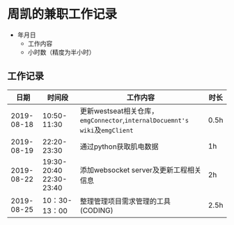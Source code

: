 # 周凯的兼职工作记录

* 年月日
  * 工作内容
  * 小时数（精度为半小时）
  
## 工作记录

| 日期   | 时间段   | 工作内容 | 时长   |
|-------|----------|---------|--------|
| 2019-08-18 | 10:50-11:30 | 更新westseat相关仓库，`emgConnector`,`internalDocuemnt's wiki`及`emgClient` | 0.5h |
| 2019-08-19 | 22:20-23:30 | 通过python获取肌电数据    | 1h |
| 2019-08-22 | 19:30-20:40 22:30-23:40| 添加websocket server及更新工程相关信息  |  2h | 
| 2019-08-25 | 10：30-13：00  | 整理管理项目需求管理的工具(CODING) | 2.5h |

